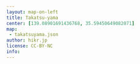 ```yaml
---
layout: map-on-left
title: Takatsu-yama
center: [139.08901691436768, 35.59450649082071]
map: 
 - takatsuyama.json
author: hikr.jp
license: CC-BY-NC
info:
---
```

